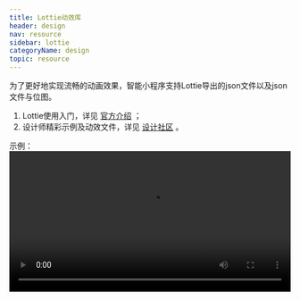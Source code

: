```yaml
---
title: Lottie动效库
header: design
nav: resource
sidebar: lottie
categoryName: design
topic: resource
---
```


为了更好地实现流畅的动画效果，智能小程序支持Lottie导出的json文件以及json文件与位图。
1. Lottie使用入门，详见 [官方介绍](https://airbnb.design/lottie/) ；
2. 设计师精彩示例及动效文件，详见 [设计社区](https://www.lottiefiles.com/) 。

示例：
<video src="/img/design/resource/demo.mov" width="100%" controls="controls">
你的浏览器不支持该视频播放
</video>